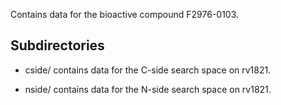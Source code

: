 Contains data for the bioactive compound F2976-0103.

## Subdirectories

- cside/ contains data for the C-side search space on rv1821.

- nside/ contains data for the N-side search space on rv1821.

